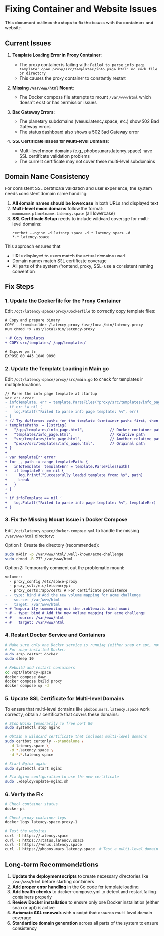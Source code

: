 # Fixing Container and Website Issues

This document outlines the steps to fix the issues with the containers and website.

## Current Issues

1. **Template Loading Error in Proxy Container**:
   - The proxy container is failing with: `Failed to parse info page template: open proxy/src/templates/info_page.html: no such file or directory`
   - This causes the proxy container to constantly restart

2. **Missing `/var/www/html` Mount**:
   - The Docker compose file attempts to mount `/var/www/html` which doesn't exist or has permission issues

3. **Bad Gateway Errors**:
   - The planetary subdomains (venus.latency.space, etc.) show 502 Bad Gateway errors
   - The status dashboard also shows a 502 Bad Gateway error

4. **SSL Certificate Issues for Multi-level Domains**:
   - Multi-level moon domains (e.g., phobos.mars.latency.space) have SSL certificate validation problems
   - The current certificate may not cover these multi-level subdomains

## Domain Name Consistency

For consistent SSL certificate validation and user experience, the system needs consistent domain name handling:

1. **All domain names should be lowercase** in both URLs and displayed text
2. **Multi-level moon domains** follow the format: `moonname.planetname.latency.space` (all lowercase)
3. **SSL Certificate Setup** needs to include wildcard coverage for multi-level domains:
   ```
   certbot --nginx -d latency.space -d *.latency.space -d *.*.latency.space
   ```

This approach ensures that:
- URLs displayed to users match the actual domains used
- Domain names match SSL certificate coverage
- All parts of the system (frontend, proxy, SSL) use a consistent naming convention

## Fix Steps

### 1. Update the Dockerfile for the Proxy Container

Edit `/opt/latency-space/proxy/Dockerfile` to correctly copy template files:

```diff
# Copy and prepare binary
COPY --from=builder /latency-proxy /usr/local/bin/latency-proxy
RUN chmod +x /usr/local/bin/latency-proxy

+ # Copy templates
+ COPY src/templates/ /app/templates/

# Expose ports
EXPOSE 80 443 1080 9090
```

### 2. Update the Template Loading in Main.go

Edit `/opt/latency-space/proxy/src/main.go` to check for templates in multiple locations:

```diff
// Parse the info page template at startup
var err error
- infoTemplate, err = template.ParseFiles("proxy/src/templates/info_page.html")
- if err != nil {
-   log.Fatalf("Failed to parse info page template: %v", err)
- }
+ // Try different paths for the template (container paths first, then local development paths)
+ templatePaths := []string{
+   "/app/templates/info_page.html",            // Docker container path (new)
+   "templates/info_page.html",                 // Relative path
+   "src/templates/info_page.html",             // Another relative path
+   "proxy/src/templates/info_page.html",       // Original path
+ }
+ 
+ var templateErr error
+ for _, path := range templatePaths {
+   infoTemplate, templateErr = template.ParseFiles(path)
+   if templateErr == nil {
+     log.Printf("Successfully loaded template from: %s", path)
+     break
+   }
+ }
+ 
+ if infoTemplate == nil {
+   log.Fatalf("Failed to parse info page template: %v", templateErr)
+ }
```

### 3. Fix the Missing Mount Issue in Docker Compose

Edit `/opt/latency-space/docker-compose.yml` to handle the missing `/var/www/html` directory:

Option 1: Create the directory (recommended):
```bash
sudo mkdir -p /var/www/html/.well-known/acme-challenge
sudo chmod -R 777 /var/www/html
```

Option 2: Temporarily comment out the problematic mount:
```diff
volumes:
  - proxy_config:/etc/space-proxy
  - proxy_ssl:/etc/letsencrypt
  - proxy_certs:/app/certs # For certificate persistence
- - type: bind # Add the new volume mapping for acme challenge
-   source: /var/www/html
-   target: /var/www/html
+ # Temporarily commenting out the problematic bind mount
+ # - type: bind # Add the new volume mapping for acme challenge
+ #   source: /var/www/html
+ #   target: /var/www/html
```

### 4. Restart Docker Service and Containers

```bash
# Make sure only one Docker service is running (either snap or apt, not both)
# For snap-installed Docker:
sudo snap restart docker
sudo sleep 10

# Rebuild and restart containers
cd /opt/latency-space
docker compose down
docker compose build proxy
docker compose up -d
```

### 5. Update SSL Certificate for Multi-level Domains

To ensure that multi-level domains like `phobos.mars.latency.space` work correctly, obtain a certificate that covers these domains:

```bash
# Stop Nginx temporarily to free port 80
sudo systemctl stop nginx

# Obtain a wildcard certificate that includes multi-level domains
sudo certbot certonly --standalone \
  -d latency.space \
  -d *.latency.space \
  -d *.*.latency.space

# Start Nginx again
sudo systemctl start nginx

# Fix Nginx configuration to use the new certificate
sudo ./deploy/update-nginx.sh
```

### 6. Verify the Fix

```bash
# Check container status
docker ps

# Check proxy container logs
docker logs latency-space-proxy-1

# Test the websites
curl -I https://latency.space
curl -I https://status.latency.space
curl -I https://venus.latency.space
curl -I https://phobos.mars.latency.space  # Test a multi-level domain
```

## Long-term Recommendations

1. **Update the deployment scripts** to create necessary directories like `/var/www/html` before starting containers
2. **Add proper error handling** in the Go code for template loading
3. **Add health checks** to docker-compose.yml to detect and restart failing containers properly
4. **Review Docker installation** to ensure only one Docker installation (either snap or apt) is active
5. **Automate SSL renewals** with a script that ensures multi-level domain coverage
6. **Standardize domain generation** across all parts of the system to ensure consistency